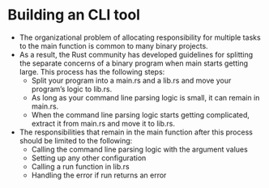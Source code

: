 # Building an CLI tool
- The organizational problem of allocating responsibility for multiple tasks to the main function is common to many binary projects. 
- As a result, the Rust community has developed guidelines for splitting the separate concerns of a binary program when main starts getting large. This process has the following steps:
    * Split your program into a main.rs and a lib.rs and move your program’s logic to lib.rs.
    * As long as your command line parsing logic is small, it can remain in main.rs.
    * When the command line parsing logic starts getting complicated, extract it from main.rs and move it to lib.rs.
- The responsibilities that remain in the main function after this process should be limited to the following:
    * Calling the command line parsing logic with the argument values
    * Setting up any other configuration
    * Calling a run function in lib.rs
    * Handling the error if run returns an error


